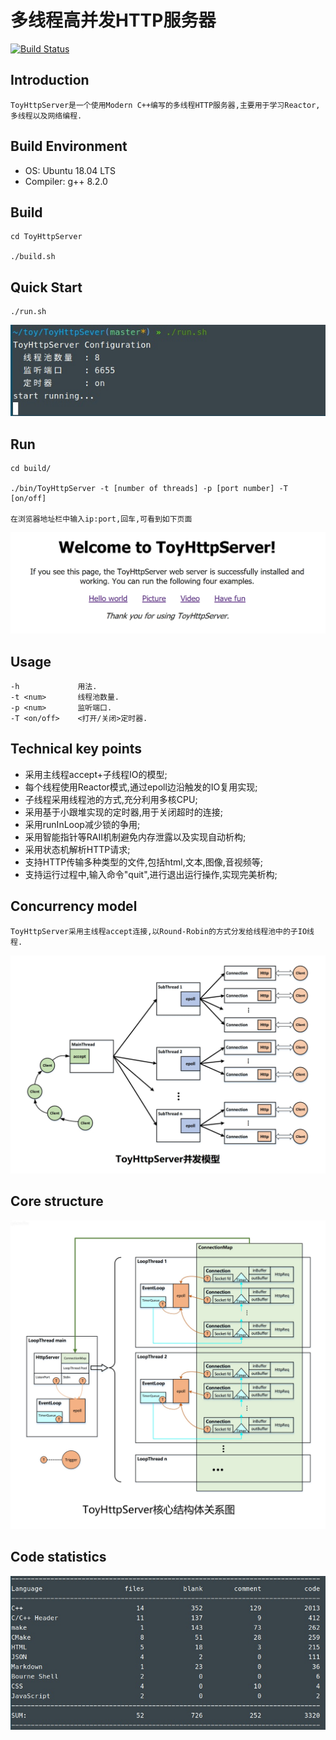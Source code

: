 # 多线程高并发HTTP服务器

[![Build Status](https://travis-ci.org/zrui65/ToyHttpSever.svg?branch=master)](https://travis-ci.org/zrui65/ToyHttpSever)

## Introduction
  
    ToyHttpServer是一个使用Modern C++编写的多线程HTTP服务器,主要用于学习Reactor,多线程以及网络编程.

## Build Environment

* OS: Ubuntu 18.04 LTS
* Compiler: g++ 8.2.0

## Build

    cd ToyHttpServer

    ./build.sh

## Quick Start

    ./run.sh

![run](images/run.jpg)

## Run

    cd build/

    ./bin/ToyHttpServer -t [number of threads] -p [port number] -T [on/off]

    在浏览器地址栏中输入ip:port,回车,可看到如下页面

![browser](images/browser.jpg)

## Usage

    -h             用法.
    -t <num>       线程池数量.
    -p <num>       监听端口.
    -T <on/off>    <打开/关闭>定时器.

## Technical key points

* 采用主线程accept+子线程IO的模型;
* 每个线程使用Reactor模式,通过epoll边沿触发的IO复用实现;
* 子线程采用线程池的方式,充分利用多核CPU;
* 采用基于小跟堆实现的定时器,用于关闭超时的连接;
* 采用runInLoop减少锁的争用;
* 采用智能指针等RAII机制避免内存泄露以及实现自动析构;
* 采用状态机解析HTTP请求;
* 支持HTTP传输多种类型的文件,包括html,文本,图像,音视频等;
* 支持运行过程中,输入命令"quit",进行退出运行操作,实现完美析构;

## Concurrency model

    ToyHttpServer采用主线程accept连接,以Round-Robin的方式分发给线程池中的子IO线程.

![model](images/model.jpg)

## Core structure

![class](images/class.jpg)

## Code statistics

![codestatistics](images/codestatistics.jpg)
